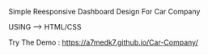 Simple Reesponsive Dashboard Design For Car Company 

USING --> HTML/CSS

Try The Demo : 
https://a7medk7.github.io/Car-Company/
